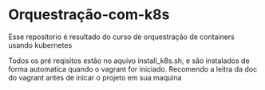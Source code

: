 # Orquestração-com-k8s
Esse repositorio é resultado do curso de orquestração de containers usando kubernetes

Todos os pré reqisitos estão no aquivo install_k8s.sh, e são instalados de forma automatica quando o vagrant for iniciado.
Recomendo a leitra da doc do vagrant antes de inicar o projeto em sua maquina
